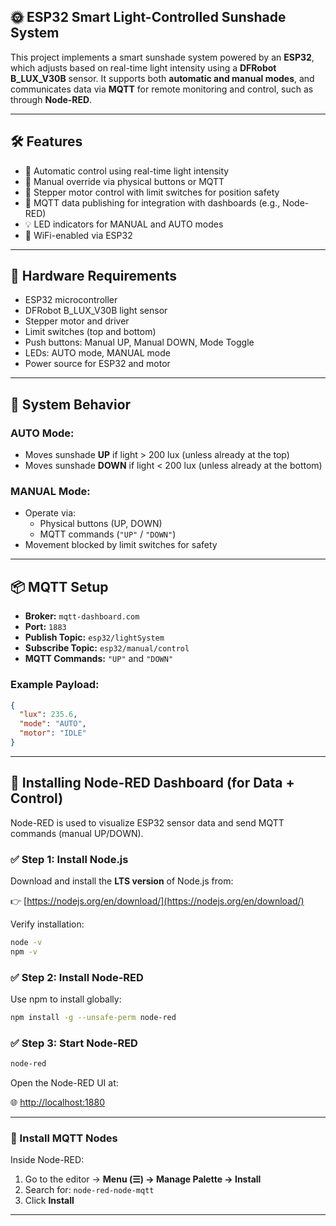 
## 🌞 ESP32 Smart Light-Controlled Sunshade System

This project implements a smart sunshade system powered by an **ESP32**, which adjusts based on real-time light intensity using a **DFRobot B_LUX_V30B** sensor. It supports both **automatic and manual modes**, and communicates data via **MQTT** for remote monitoring and control, such as through **Node-RED**.

---

## 🛠️ Features

- 🔆 Automatic control using real-time light intensity
- 🧠 Manual override via physical buttons or MQTT
- 🚦 Stepper motor control with limit switches for position safety
- 📡 MQTT data publishing for integration with dashboards (e.g., Node-RED)
- 💡 LED indicators for MANUAL and AUTO modes
- 📶 WiFi-enabled via ESP32

---

## 🧩 Hardware Requirements

- ESP32 microcontroller
- DFRobot B_LUX_V30B light sensor
- Stepper motor and driver
- Limit switches (top and bottom)
- Push buttons: Manual UP, Manual DOWN, Mode Toggle
- LEDs: AUTO mode, MANUAL mode
- Power source for ESP32 and motor

---

## 🧠 System Behavior

### AUTO Mode:
- Moves sunshade **UP** if light > 200 lux (unless already at the top)
- Moves sunshade **DOWN** if light < 200 lux (unless already at the bottom)

### MANUAL Mode:
- Operate via:
  - Physical buttons (UP, DOWN)
  - MQTT commands (`"UP"` / `"DOWN"`)
- Movement blocked by limit switches for safety

---

## 📦 MQTT Setup

- **Broker:** `mqtt-dashboard.com`
- **Port:** `1883`
- **Publish Topic:** `esp32/lightSystem`
- **Subscribe Topic:** `esp32/manual/control`
- **MQTT Commands:** `"UP"` and `"DOWN"`

### Example Payload:
```json
{
  "lux": 235.6,
  "mode": "AUTO",
  "motor": "IDLE"
}
````

---

## 🚀 Installing Node-RED Dashboard (for Data + Control)

Node-RED is used to visualize ESP32 sensor data and send MQTT commands (manual UP/DOWN).

### ✅ Step 1: Install Node.js

Download and install the **LTS version** of Node.js from:

👉 [https://nodejs.org/en/download/](https://nodejs.org/en/download/)

Verify installation:

```bash
node -v
npm -v
```

### ✅ Step 2: Install Node-RED

Use npm to install globally:

```bash
npm install -g --unsafe-perm node-red
```

### ✅ Step 3: Start Node-RED

```bash
node-red
```

Open the Node-RED UI at:

🌐 [http://localhost:1880](http://localhost:1880)

---

### 🧱 Install MQTT Nodes

Inside Node-RED:

1. Go to the editor → **Menu (☰) → Manage Palette → Install**
2. Search for: `node-red-node-mqtt`
3. Click **Install**

---
